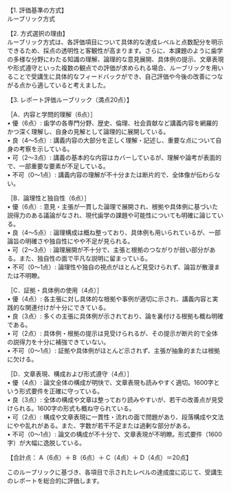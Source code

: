 【1. 評価基準の方式】  
ルーブリック方式

【2. 方式選択の理由】  
ルーブリック方式は、各評価項目について具体的な達成レベルと点数配分を明示できるため、採点の透明性と客観性が高まります。さらに、本課題のように歯学の多様な分野にわたる知識の理解、論理的な意見展開、具体例の提示、文章表現や形式遵守といった複数の観点での評価が求められる場合、ルーブリックを用いることで受講生に具体的なフィードバックができ、自己評価や今後の改善につながる点から適していると考えました。

【3. レポート評価ルーブリック（満点20点）】

［A．内容と学問的理解（6点）］  
• 優（6点）: 歯学の各専門分野、歴史、倫理、社会貢献など講義内容を網羅的かつ深く理解し、自身の見解として論理的に展開している。  
• 良（4～5点）: 講義内容の大部分を正しく理解・記述し、重要な点について自身の考察を示している。  
• 可（2～3点）: 講義の基本的な内容はカバーしているが、理解や論考が表面的で、一部重要な要素が不足している。  
• 不可（0～1点）: 講義内容の理解が不十分または断片的で、全体像が伝わらない。

［B．論理性と独自性（6点）］  
• 優（6点）: 意見・主張が一貫した論理で展開され、根拠や具体例に基づいた説得力のある議論がなされ、現代歯学の課題や可能性についても明確に論じている。  
• 良（4～5点）: 論理構成は概ね整っており、具体例も用いられているが、一部論旨の明確さや独自性にやや不足が見られる。  
• 可（2～3点）: 論理展開が不十分で、主張と根拠のつながりが弱い部分がある。また、独自性の面で平凡な説明に留まっている。  
• 不可（0～1点）: 論理性や独自の視点がほとんど見受けられず、論旨が散漫または不明瞭。

［C．証拠・具体例の使用（4点）］  
• 優（4点）: 各主張に対し具体的な根拠や事例が適切に示され、講義内容と実践的な関連付けが十分にできている。  
• 良（3点）: 多くの主張に具体例が示されており、論を裏付ける根拠も概ね明確である。  
• 可（2点）: 具体例・根拠の提示は見受けられるが、その提示が断片的で全体の説得力を十分に補強できていない。  
• 不可（0～1点）: 証拠や具体例がほとんど示されず、主張が抽象的または根拠に欠ける。

［D．文章表現、構成および形式遵守（4点）］  
• 優（4点）: 論文全体の構成が明快で、文章表現も読みやすく適切。1600字という形式要件を正確に守っている。  
• 良（3点）: 全体の構成や文章は整っており読みやすいが、若干の改善点が見受けられる。1600字の形式も概ね守られている。  
• 可（2点）: 構成や文章表現に一貫性・流れの面で問題があり、段落構成や文法にやや乱れがある。また、字数が若干不足または過剰な部分がある。  
• 不可（0～1点）: 論文の構成が不十分で、文章表現が不明瞭。形式要件（1600字）が大幅に逸脱している。

【合計点： A（6点）＋ B（6点）＋ C（4点）＋ D（4点）＝20点】

このルーブリックに基づき、各項目で示されたレベルの達成度に応じて、受講生のレポートを総合的に評価します。
